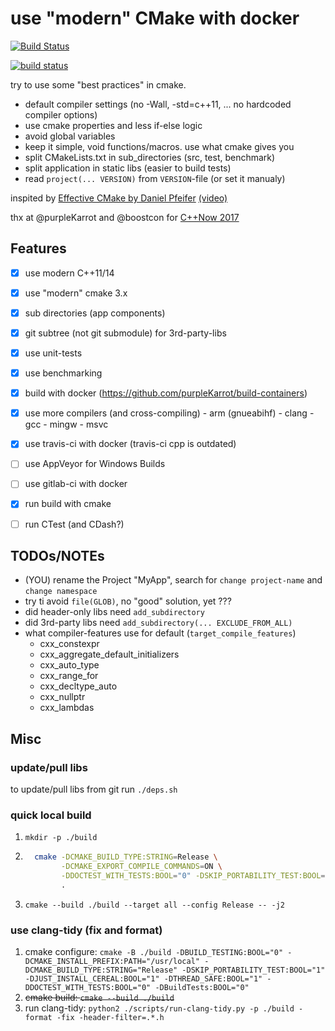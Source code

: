 # use "modern" CMake with docker

[![Build Status](https://travis-ci.org/abeimler/cmdocker-tmpl.svg?branch=master)](https://travis-ci.org/abeimler/cmdocker-tmpl)

[![build status](https://gitlab.com/hircreacc/cmdocker-tmpl/badges/master/build.svg)](https://gitlab.com/hircreacc/cmdocker-tmpl/commits/master)


try to use some "best practices" in cmake.

 - default compiler settings (no -Wall, -std=c++11, ... no hardcoded compiler options)
 - use cmake properties and less if-else logic
 - avoid global variables
 - keep it simple, void functions/macros. use what cmake gives you
 - split CMakeLists.txt in sub_directories (src, test, benchmark)
 - split application in static libs (easier to build tests)
 - read `project(... VERSION)` from `VERSION`-file (or set it manualy)


inspited by [Effective CMake by Daniel Pfeifer](https://github.com/boostcon/cppnow_presentations_2017/blob/master/05-19-2017_friday/effective_cmake__daniel_pfeifer__cppnow_05-19-2017.pdf) [(video)](https://youtu.be/bsXLMQ6WgIk)

thx at @purpleKarrot and @boostcon for [C++Now 2017](https://github.com/boostcon/cppnow_presentations_2017)


## Features

 * [x] use modern C++11/14
 * [x] use "modern" cmake 3.x
 * [x] sub directories (app components)
 * [x] git subtree (not git submodule) for 3rd-party-libs
 * [x] use unit-tests
 * [x] use benchmarking
 * [x] build with docker (https://github.com/purpleKarrot/build-containers)
 * [x] use more compilers (and cross-compiling)
        - arm (gnueabihf)
        - clang
        - gcc 
        - mingw
        - msvc
 * [x] use travis-ci with docker (travis-ci cpp is outdated)
 * [ ] use AppVeyor for Windows Builds
 * [ ] use gitlab-ci with docker
 * [x] run build with cmake
 * [ ] run CTest (and CDash?)


## TODOs/NOTEs

 - (YOU) rename the Project "MyApp", search for `change project-name` and `change namespace`
 - try ti avoid `file(GLOB)`, no "good" solution, yet ???
 - did header-only libs need `add_subdirectory`
 - did 3rd-party libs need `add_subdirectory(... EXCLUDE_FROM_ALL)`
 - what compiler-features use for default (`target_compile_features`)
    - cxx_constexpr 
    - cxx_aggregate_default_initializers
    - cxx_auto_type 
    - cxx_range_for 
    - cxx_decltype_auto 
    - cxx_nullptr
    - cxx_lambdas


## Misc

### update/pull libs
 
 to update/pull libs from git run `./deps.sh`


### quick local build

 1. `mkdir -p ./build`
 2. ```bash
      cmake -DCMAKE_BUILD_TYPE:STRING=Release \
            -DCMAKE_EXPORT_COMPILE_COMMANDS=ON \
            -DDOCTEST_WITH_TESTS:BOOL="0" -DSKIP_PORTABILITY_TEST:BOOL="1" -DTHREAD_SAFE:BOOL="1" -DJUST_INSTALL_CEREAL:BOOL="1" \
            .
    ```
  3. `cmake --build ./build --target all --config Release -- -j2`


### use clang-tidy (fix and format)

  1. cmake configure: `cmake -B ./build -DBUILD_TESTING:BOOL="0" -DCMAKE_INSTALL_PREFIX:PATH="/usr/local" -DCMAKE_BUILD_TYPE:STRING="Release" -DSKIP_PORTABILITY_TEST:BOOL="1" -DJUST_INSTALL_CEREAL:BOOL="1" -DTHREAD_SAFE:BOOL="1" -DDOCTEST_WITH_TESTS:BOOL="0" -DBuildTests:BOOL="0"`
  2. ~~cmake build: `cmake --build ./build`~~
  3. run clang-tidy: `python2 ./scripts/run-clang-tidy.py -p ./build -format -fix -header-filter=.*.h`